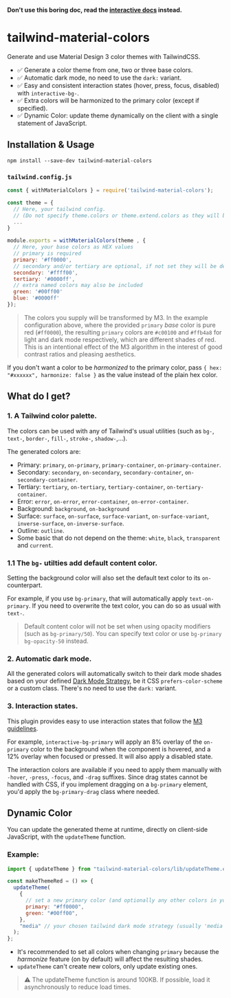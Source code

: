 **Don't use this boring doc, read the [interactive docs](https://tailwind-material-colors-docs.vercel.app/) instead.**

# tailwind-material-colors

Generate and use Material Design 3 color themes with TailwindCSS.

- ✅ Generate a color theme from one, two or three base colors.
- ✅ Automatic dark mode, no need to use the `dark:` variant.
- ✅ Easy and consistent interaction states (hover, press, focus, disabled) with `interactive-bg-`.
- ✅ Extra colors will be harmonized to the primary color (except if specified).
- ✅ Dynamic Color: update theme dynamically on the client with a single statement of JavaScript.

## Installation & Usage

```
npm install --save-dev tailwind-material-colors
```

### `tailwind.config.js`

```js
const { withMaterialColors } = require('tailwind-material-colors');

const theme = {
  // Here, your tailwind config.
  // (Do not specify theme.colors or theme.extend.colors as they will be overwritten).
  ...
}

module.exports = withMaterialColors(theme , {
  // Here, your base colors as HEX values
  // primary is required
  primary: '#ff0000',
  // secondary and/or tertiary are optional, if not set they will be derived from the primary color
  secondary: '#ffff00',
  tertiary: '#0000ff',
  // extra named colors may also be included
  green: '#00ff00'
  blue: '#0000ff'
});
```

> The colors you supply will be transformed by M3. In the example configuration above, where the provided `primary` _base_ color is pure red (`#ff0000`), the resulting `primary` colors are `#c00100` and `#ffb4a8` for light and dark mode respectively, which are different shades of red. This is an intentional effect of the M3 algorithm in the interest of good contrast ratios and pleasing aesthetics.

If you don't want a color to be _harmonized_ to the primary color, pass `{ hex: "#xxxxxx", harmonize: false }` as the value instead of the plain hex color.

## What do I get?

### 1. A Tailwind color palette.

The colors can be used with any of Tailwind's usual utilities (such as `bg-`, `text-`, `border-`, `fill-`, `stroke-`, `shadow-`,...).

The generated colors are:

- Primary: `primary`, `on-primary`, `primary-container`, `on-primary-container`.
- Secondary: `secondary`, `on-secondary`, `secondary-container`, `on-secondary-container`.
- Tertiary: `tertiary`, `on-tertiary`, `tertiary-container`, `on-tertiary-container`.
- Error: `error`, `on-error`, `error-container`, `on-error-container`.
- Background: `background`, `on-background`
- Surface: `surface`, `on-surface`, `surface-variant`, `on-surface-variant`, `inverse-surface`, `on-inverse-surface`.
- Outline: `outline`.
- Some basic that do not depend on the theme: `white`, `black`, `transparent` and `current`.

### 1.1 The `bg-` utilties add default content color.

Setting the background color will also set the default text color to its `on-` counterpart.

For example, if you use `bg-primary`, that will automatically apply `text-on-primary`. If you need to overwrite the text color, you can do so as usual with `text-`.

> Default content color will not be set when using opacity modifiers (such as `bg-primary/50`). You can specify text color or use `bg-primary bg-opacity-50` instead.

### 2. Automatic dark mode.

All the generated colors will automatically switch to their dark mode shades based on your defined [Dark Mode Strategy](https://tailwindcss.com/docs/dark-mode#toggling-dark-mode-manually), be it CSS `prefers-color-scheme` or a custom class. There's no need to use the `dark:` variant.

### 3. Interaction states.

This plugin provides easy to use interaction states that follow the [M3 guidelines](https://m3.material.io/foundations/interaction-states).

For example, `interactive-bg-primary` will apply an 8% overlay of the `on-primary` color to the background when the component is hovered, and a 12% overlay when focused or pressed. It will also apply a disabled state.

The interaction colors are available if you need to apply them manually with `-hover`, `-press`, `-focus`, and `-drag` suffixes. Since drag states cannot be handled with CSS, if you implement dragging on a `bg-primary` element, you'd apply the `bg-primary-drag` class where needed.

## Dynamic Color

You can update the generated theme at runtime, directly on client-side JavaScript, with the `updateTheme` function.

### Example:

```jsx
import { updateTheme } from "tailwind-material-colors/lib/updateTheme.esm";

const makeThemeRed = () => {
  updateTheme(
    {
      // set a new primary color (and optionally any other colors in your theme)
      primary: "#ff0000",
      green: "#00ff00",
    },
    "media" // your chosen tailwind dark mode strategy (usually 'media' or 'class')
  );
};
```

- It's recommended to set all colors when changing `primary` because the _harmonize_ feature (on by default) will affect the resulting shades.
- `updateTheme` can't create new colors, only update existing ones.

> ⚠️ The updateTheme function is around 100KB. If possible, load it asynchronously to reduce load times.

<!-- TODO interactive text -->
